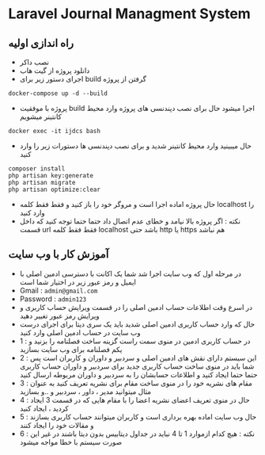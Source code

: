 # Laravel Journal Managment System


## راه اندازی اولیه

- نصب داکر
- دانلود پروژه از گیت هاب 
- اجرای دستور زیر برای build  گرفتن از پروژه
```
docker-compose up -d --build
```
- پروژه با موفقیت build  اجرا میشود حال برای نصب دپندنسی های پروژه وارد محیط کانتینر میشویم     
```
docker exec -it ijdcs bash
```
- حال میبینید وارد محیط کانتینر شدید و برای نصب دپندنسی ها دستورات زیر را وارد کنید
```
composer install
php artisan key:generate
php artisan migrate
php artisan optimize:clear
```
- حال پروژه اماده اجرا است و مروگر خود را باز کنید و فقط فقط کلمه localhost  را وارد کنید
- نکته : اگر پروژه بالا نیامد و خطای عدم اتصال داد حتما حتما توجه کنید که داخل قسمت url فقط فقط کلمه localhost  باشد حتی http یا  https  هم نباشد


## آموزش کار با وب سایت

- در مرحله اول که وب سایت اجرا شد شما یک اکانت با دسترسی ادمین اصلی با ایمیل و رمز عبور زیر در اختیار شما است
- Gmail : `admin@gmail.com`
- Password : `admin123`
- در اسرع وقت اطلاعات حساب ادمین اصلی را در قسمت ویرایش حساب کاربری و ویرایش رمز عبور تغییر دهید
- حال که وارد حساب کاربری ادمین اصلی شدید باید یک سری دیتا برای اجرای درست وب سایت در حساب ادمین اصلی وارد کنید
- 1 : در حساب کاربری ادمین در منوی سمت راست گزینه ساخت فصلنامه را بزنید و یکم فصلنامه برای وب سایت بسازید
- 2 : این سیستم دارای نقش های ادمین اصلی و سردبیر و داوران و کاربران است پس شما باید در منوی ساخت حساب کاربری جدید برای سردبیر و داوران حساب کاربری حتما حتما ایجاد کنید و اطلاعات حسابشان را به سردبیر و داوران مربوطه ارسال کنید
- 3 : مقام های نشریه خود را در منوی ساخت مقام برای نشریه تعریف کنید به عنوان مثال میتوانید مدیر ، داور ، سردبیر و ..و بسازید 
- 4 : حال در منوی تعریف اعضای نشریه اعضا را با مقام هایی که در قسمت 3 ایجاد کردید ، ایجاد کنید
- 5 : حال وب سایت اماده بهره برداری است و کاربران میتوانند حساب کاربری بسازند و مقالات خود را ایجاد کنند
- 6 : نکته : هیچ کدام ازموارد 1 تا 4 نباید در جداول دیتابیس بدون دیتا باشند در غیر این صورت سیستم با خطا مواجه میشود